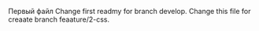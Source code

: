 Первый файл
Change first readmy for branch develop.
Change this file for creaate branch feaature/2-css.
